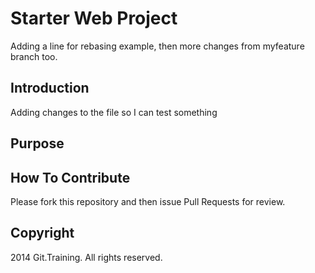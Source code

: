 # Starter Web Project

Adding a line for rebasing example, then more changes from myfeature branch too.

## Introduction
Adding changes to the file so I can test something

## Purpose

## How To Contribute

Please fork this repository and then issue Pull Requests for review.

## Copyright
2014 Git.Training. All rights reserved.